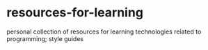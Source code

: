 resources-for-learning
======================

personal collection of resources for learning technologies related to programming; style guides
